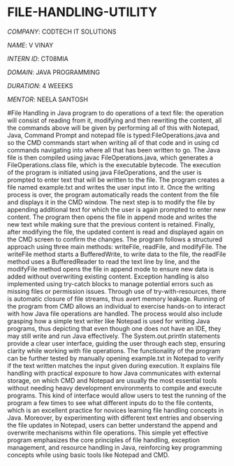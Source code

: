 # FILE-HANDLING-UTILITY

*COMPANY*: CODTECH IT SOLUTIONS

*NAME*: V VINAY

*INTERN ID*: CT08MIA

*DOMAIN*: JAVA PROGRAMMING

*DURATION*: 4 WEEEKS

*MENTOR*: NEELA SANTOSH

#File Handling in Java program to do operations of a text file: the operation will consist of reading from it, modifying and then rewriting the content, all the commands above will be given by performing all of this with Notepad, Java, Command Prompt and notepad file is typed:FileOperations.java and so the CMD commands start when writing all of that code and in using cd commands navigating into where all that has been written to go. The Java file is then compiled using javac FileOperations.java, which generates a FileOperations.class file, which is the executable bytecode. The execution of the program is initiated using java FileOperations, and the user is prompted to enter text that will be written to the file. The program creates a file named example.txt and writes the user input into it. Once the writing process is over, the program automatically reads the content from the file and displays it in the CMD window. The next step is to modify the file by appending additional text for which the user is again prompted to enter new content. The program then opens the file in append mode and writes the new text while making sure that the previous content is retained. Finally, after modifying the file, the updated content is read and displayed again on the CMD screen to confirm the changes. The program follows a structured approach using three main methods: writeFile, readFile, and modifyFile. The writeFile method starts a BufferedWrite, to write data to the file, the readFile method uses a BufferedReader to read the text line by line, and the modifyFile method opens the file in append mode to ensure new data is added without overwriting existing content. Exception handling is also implemented using try-catch blocks to manage potential errors such as missing files or permission issues. Through use of try-with-resources, there is automatic closure of file streams, thus avert memory leakage. Running of the program from CMD allows an individual to exercise hands-on to interact with how Java file operations are handled. The process would also include grasping how a simple text writer like Notepad is used for writing Java programs, thus depicting that even though one does not have an IDE, they may still write and run Java effectively. The System.out.println statements provide a clear user interface, guiding the user through each step, ensuring clarity while working with file operations. The functionality of the program can be further tested by manually opening example.txt in Notepad to verify if the text written matches the input given during execution. It explains file handling with practical exposure to how Java communicates with external storage, on which CMD and Notepad are usually the most essential tools without needing heavy development environments to compile and execute programs. This kind of interface would allow users to test the running of the program a few times to see what different inputs do to the file contents, which is an excellent practice for novices learning file handling concepts in Java. Moreover, by experimenting with different text entries and observing the file updates in Notepad, users can better understand the append and overwrite mechanisms within file operations. This simple yet effective program emphasizes the core principles of file handling, exception management, and resource handling in Java, reinforcing key programming concepts while using basic tools like Notepad and CMD.
